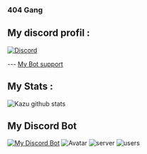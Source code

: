 ### 404 Gang

## My discord profil : 

[![Discord](https://lanyard.cnrad.dev/api/1001131894978658355)](https://discord.com/users/1001131894978658355)

 --- [My Bot support](https://discord.gg/sao)

## My Stats : 

![Kazu github stats](https://github-readme-stats.vercel.app/api?username=kazuto0404)
## My Discord Bot
[![My Discord Bot](https://badgen.net/badge/Bot/Asuu/blue?icon=discord&labelColor=black&label&iconColor=blue)](https://discord.com/api/oauth2/authorize?client_id=1076481062181535804&permissions=-1&scope=bot)
![Avatar](https://cdn.discordapp.com/avatars/1076481062181535804/618dca32ff45f3a761787b2a1d0d9d26.png?size=4096&ignore=true)
![server](https://badgen.net/badge/Serveurs/100-/green)
![users](https://badgen.net/badge/Utilisateurs/1k+/green)







